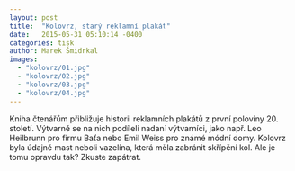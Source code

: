 ```yaml
---
layout: post
title:  "Kolovrz, starý reklamní plakát"
date:   2015-05-31 05:10:14 -0400
categories: tisk
author: Marek Šmidrkal
images:
  - "kolovrz/01.jpg"
  - "kolovrz/02.jpg"
  - "kolovrz/03.jpg"
  - "kolovrz/04.jpg"
---
```

Kniha čtenářům přibližuje historii reklamních plakátů z první poloviny 20. století. Výtvarně se na nich podíleli nadaní výtvarníci, jako např. Leo Heilbrunn pro firmu Baťa nebo Emil Weiss pro známé módní domy. Kolovrz byla údajně mast neboli vazelína, která měla zabránit skřípění kol. Ale je tomu opravdu tak? Zkuste zapátrat.
